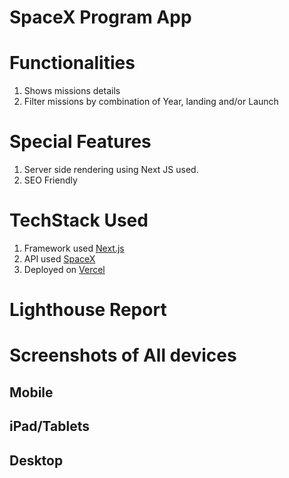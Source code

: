 # SpaceX Program App

# Functionalities 

1.  Shows missions details
2.  Filter missions by combination of Year, landing and/or Launch


# Special Features
1.  Server side rendering using Next JS used.
2.  SEO Friendly

# TechStack Used

1.  Framework used [Next.js](https://nextjs.org/)
2.  API used [SpaceX](https://docs.spacexdata.com/)
3.  Deployed on [Vercel](https://vercel.com/)

# Lighthouse Report


# Screenshots of All devices

## Mobile


## iPad/Tablets


## Desktop






